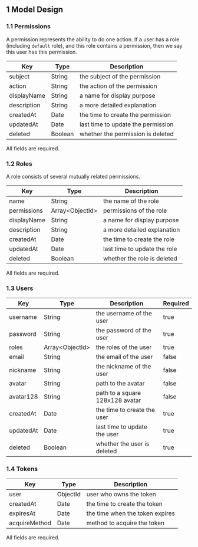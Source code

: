 ## 1 Model Design

### 1.1 Permissions

A permission represents the ability to do one action. If a user has a role (including `default` role), and this role contains a permission, then we say this user has this permission.

|Key|Type|Description|
|---|---|---|
|subject|String|the subject of the permission|
|action|String|the action of the permission|
|displayName|String|a name for display purpose|
|description|String|a more detailed explanation|
|createdAt|Date|the time to create the permission|
|updatedAt|Date|last time to update the permission|
|deleted|Boolean|whether the permission is deleted|

All fields are required.

### 1.2 Roles

A role consists of several mutually related permissions.

|Key|Type|Description|
|---|---|---|
|name|String|the name of the role|
|permissions|Array\<ObjectId\>|permissions of the role|
|displayName|String|a name for display purpose|
|description|String|a more detailed explanation|
|createdAt|Date|the time to create the role|
|updatedAt|Date|last time to update the role|
|deleted|Boolean|whether the role is deleted|

All fields are required.

### 1.3 Users

|Key|Type|Description|Required|
|---|---|---|---|
|username|String|the username of the user|true|
|password|String|the password of the user|true|
|roles|Array\<ObjectId\>|the roles of the user|true|
|email|String|the email of the user|false|
|nickname|String|the nickname of the user|false|
|avatar|String|path to the avatar|false|
|avatar128|String|path to a square 128x128 avatar|false|
|createdAt|Date|the time to create the user|true|
|updatedAt|Date|last time to update the user|true|
|deleted|Boolean|whether the user is deleted|true|

### 1.4 Tokens

|Key|Type|Description|
|---|---|---|
|user|ObjectId|user who owns the token|
|createdAt|Date|the time to create the token|
|expiresAt|Date|the time when the token expires|
|acquireMethod|Date|method to acquire the token|

All fields are required.
